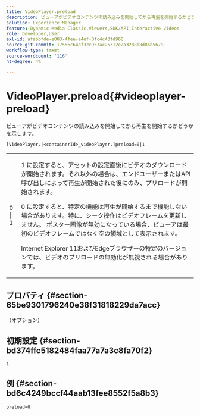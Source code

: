 ```yaml
---
title: VideoPlayer.preload
description: ビューアがビデオコンテンツの読み込みを開始してから再生を開始するかどうかを示します。
solution: Experience Manager
feature: Dynamic Media Classic,Viewers,SDK/API,Interactive Videos
role: Developer,User
exl-id: afabbfde-e003-4fee-a4ef-0fc4c43fd960
source-git-commit: 17556c64af32c957ac25312e2a3288a8d86b5679
workflow-type: tm+mt
source-wordcount: '116'
ht-degree: 4%

---
```


# VideoPlayer.preload{#videoplayer-preload}

ビューアがビデオコンテンツの読み込みを開始してから再生を開始するかどうかを示します。

`[VideoPlayer.|<containerId>_videoPlayer.]preload=0|1`

<table id="table_AE7AAFA9B4374E31B51D06511EB96401"> 
 <tbody> 
  <tr> 
   <td colname="col1"> <p> <span class="codeph"> 0 | 1 </span> </p> </td> 
   <td colname="col2"> <p> <span class="codeph"> 1 </span>に設定すると、アセットの設定直後にビデオのダウンロードが開始されます。それ以外の場合は、エンドユーザーまたはAPI呼び出しによって再生が開始された後にのみ、プリロードが開始されます。 </p> <p><span class="codeph"> 0 </span>に設定すると、特定の機能は再生が開始するまで機能しない場合があります。特に、シーク操作はビデオフレームを更新しません。 ポスター画像が無効になっている場合、ビューアは最初のビデオフレームではなく空の領域として表示されます。 </p> <p>Internet Explorer 11およびEdgeブラウザーの特定のバージョンでは、ビデオのプリロードの無効化が無視される場合があります。 </p> </td> 
  </tr> 
 </tbody> 
</table>

## プロパティ {#section-65be9301796240e38f31818229da7acc}

（オプション）

## 初期設定 {#section-bd374ffc5182484faa77a7a3c8fa70f2}

`1`

## 例 {#section-bd6c4249bccf44aab13fee8552f5a8b3}

`preload=0`
